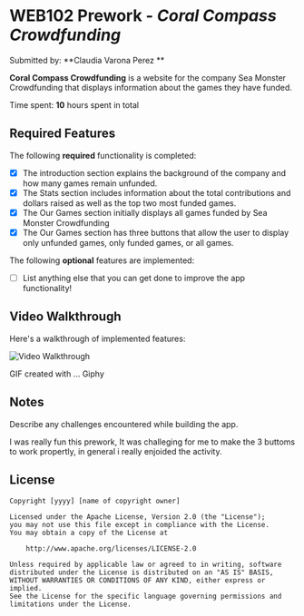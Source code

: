 # WEB102 Prework - *Coral Compass Crowdfunding*

Submitted by: **Claudia Varona Perez **

**Coral Compass Crowdfunding** is a website for the company Sea Monster Crowdfunding that displays information about the games they have funded. 

Time spent: **10** hours spent in total

## Required Features

The following **required** functionality is completed:

* [x] The introduction section explains the background of the company and how many games remain unfunded.
* [x] The Stats section includes information about the total contributions and dollars raised as well as the top two most funded games.
* [x] The Our Games section initially displays all games funded by Sea Monster Crowdfunding
* [x] The Our Games section has three buttons that allow the user to display only unfunded games, only funded games, or all games.

The following **optional** features are implemented:

* [ ] List anything else that you can get done to improve the app functionality!

## Video Walkthrough

Here's a walkthrough of implemented features:

<img src='https://media.giphy.com/media/9rJ7pbValZXVpb49QX/giphy.gif' title='Video Walkthrough' width='' alt='Video Walkthrough' />

<!-- Replace this with whatever GIF tool you used! -->
GIF created with ...  Giphy
<!-- Recommended tools:
[Kap](https://getkap.co/) for macOS
[ScreenToGif](https://www.screentogif.com/) for Windows
[peek](https://github.com/phw/peek) for Linux. -->

## Notes

Describe any challenges encountered while building the app.


I was really fun this prework, It was challeging for me to make the 3 buttoms to work propertly, in general i really enjoided the activity.

## License

    Copyright [yyyy] [name of copyright owner]

    Licensed under the Apache License, Version 2.0 (the "License");
    you may not use this file except in compliance with the License.
    You may obtain a copy of the License at

        http://www.apache.org/licenses/LICENSE-2.0

    Unless required by applicable law or agreed to in writing, software
    distributed under the License is distributed on an "AS IS" BASIS,
    WITHOUT WARRANTIES OR CONDITIONS OF ANY KIND, either express or implied.
    See the License for the specific language governing permissions and
    limitations under the License.
